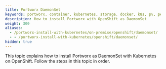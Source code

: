 ```yaml
---
title: Portworx DaemonSet
keywords: portworx, container, kubernetes, storage, docker, k8s, pv, persistent disk, openshift, daemonset
description: How to install Portworx with OpenShift as DaemonSet
weight: 300
aliases:
  - /portworx-install-with-kubernetes/on-premise/openshift/daemonset/
  - - /portworx-install-with-kubernetes/openshift/daemonset/
hidden: true
---
```


This topic explains how to install Portworx as DaemonSet with Kubernetes on OpenShift. Follow the steps in this topic in order.
